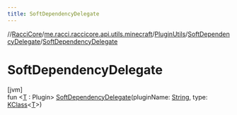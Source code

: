 ```yaml
---
title: SoftDependencyDelegate
---
```

//[RacciCore](../../../../index.html)/[me.racci.raccicore.api.utils.minecraft](../../index.html)/[PluginUtils](../index.html)/[SoftDependencyDelegate](index.html)/[SoftDependencyDelegate](-soft-dependency-delegate.html)



# SoftDependencyDelegate



[jvm]\
fun &lt;[T](index.html) : Plugin&gt; [SoftDependencyDelegate](-soft-dependency-delegate.html)(pluginName: [String](https://kotlinlang.org/api/latest/jvm/stdlib/kotlin/-string/index.html), type: [KClass](https://kotlinlang.org/api/latest/jvm/stdlib/kotlin.reflect/-k-class/index.html)&lt;[T](index.html)&gt;)




